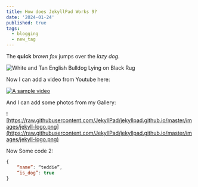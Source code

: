 ```yaml
---
title: How does JekyllPad Works 9?
date: '2024-01-24'
published: true
tags:
  - blogging
  - new_tag
---
```

The **quick** _brown fox_ jumps over the _lazy dog_.

![White and Tan English Bulldog Lying on Black Rug](https://images.pexels.com/photos/164446/pexels-photo-164446.jpeg)

Now I can add a video from Youtube here:

[![A sample video](https://i.ytimg.com/vi/f2d6q2oUJeY/hqdefault.jpg)](https://www.youtube.com/watch?v=f2d6q2oUJeY)

And I can add some photos from my Gallery:

![https://raw.githubusercontent.com/JekyllPad/jekyllpad.github.io/master/images/jekyll-logo.png](https://raw.githubusercontent.com/JekyllPad/jekyllpad.github.io/master/images/jekyll-logo.png)

Now Some code 2:

```javascript
{
    “name”: “teddie”,
    “is_dog”: true
}

```
